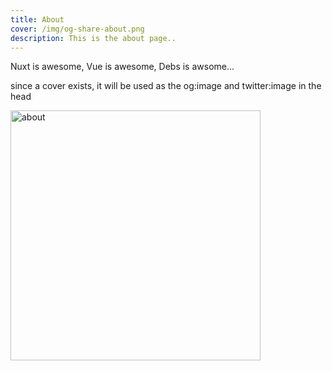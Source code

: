 ```yaml
---
title: About
cover: /img/og-share-about.png
description: This is the about page..
---
```

Nuxt is awesome, Vue is awesome, Debs is awsome...

since a cover exists, it will be used as the og:image and twitter:image in the head

<img width="400" src="/img/og-share-about.png" alt="about">
